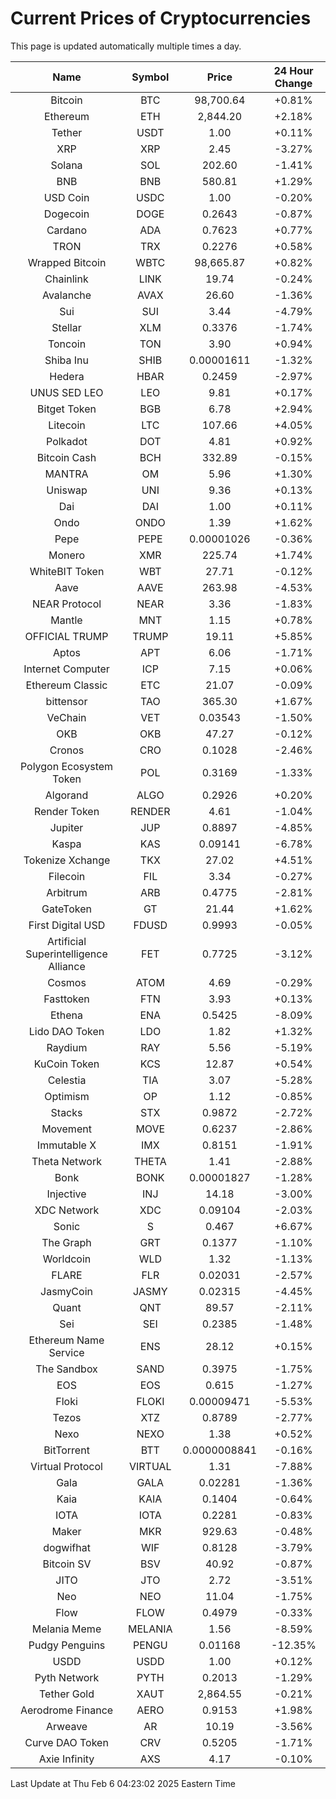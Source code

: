 # Current Prices of Cryptocurrencies
This page is updated automatically multiple times a day.

| Name | Symbol | Price | 24 Hour Change |
| :---: |:---:| :---: | :---: |
| Bitcoin | BTC | 98,700.64 | +0.81% |
| Ethereum | ETH | 2,844.20 | +2.18% |
| Tether | USDT | 1.00 | +0.11% |
| XRP | XRP | 2.45 | -3.27% |
| Solana | SOL | 202.60 | -1.41% |
| BNB | BNB | 580.81 | +1.29% |
| USD Coin | USDC | 1.00 | -0.20% |
| Dogecoin | DOGE | 0.2643 | -0.87% |
| Cardano | ADA | 0.7623 | +0.77% |
| TRON | TRX | 0.2276 | +0.58% |
| Wrapped Bitcoin | WBTC | 98,665.87 | +0.82% |
| Chainlink | LINK | 19.74 | -0.24% |
| Avalanche | AVAX | 26.60 | -1.36% |
| Sui | SUI | 3.44 | -4.79% |
| Stellar | XLM | 0.3376 | -1.74% |
| Toncoin | TON | 3.90 | +0.94% |
| Shiba Inu | SHIB | 0.00001611 | -1.32% |
| Hedera | HBAR | 0.2459 | -2.97% |
| UNUS SED LEO | LEO | 9.81 | +0.17% |
| Bitget Token | BGB | 6.78 | +2.94% |
| Litecoin | LTC | 107.66 | +4.05% |
| Polkadot | DOT | 4.81 | +0.92% |
| Bitcoin Cash | BCH | 332.89 | -0.15% |
| MANTRA | OM | 5.96 | +1.30% |
| Uniswap | UNI | 9.36 | +0.13% |
| Dai | DAI | 1.00 | +0.11% |
| Ondo | ONDO | 1.39 | +1.62% |
| Pepe | PEPE | 0.00001026 | -0.36% |
| Monero | XMR | 225.74 | +1.74% |
| WhiteBIT Token | WBT | 27.71 | -0.12% |
| Aave | AAVE | 263.98 | -4.53% |
| NEAR Protocol | NEAR | 3.36 | -1.83% |
| Mantle | MNT | 1.15 | +0.78% |
| OFFICIAL TRUMP | TRUMP | 19.11 | +5.85% |
| Aptos | APT | 6.06 | -1.71% |
| Internet Computer | ICP | 7.15 | +0.06% |
| Ethereum Classic | ETC | 21.07 | -0.09% |
| bittensor | TAO | 365.30 | +1.67% |
| VeChain | VET | 0.03543 | -1.50% |
| OKB | OKB | 47.27 | -0.12% |
| Cronos | CRO | 0.1028 | -2.46% |
| Polygon Ecosystem Token | POL | 0.3169 | -1.33% |
| Algorand | ALGO | 0.2926 | +0.20% |
| Render Token | RENDER | 4.61 | -1.04% |
| Jupiter | JUP | 0.8897 | -4.85% |
| Kaspa | KAS | 0.09141 | -6.78% |
| Tokenize Xchange | TKX | 27.02 | +4.51% |
| Filecoin | FIL | 3.34 | -0.27% |
| Arbitrum | ARB | 0.4775 | -2.81% |
| GateToken | GT | 21.44 | +1.62% |
| First Digital USD | FDUSD | 0.9993 | -0.05% |
| Artificial Superintelligence Alliance | FET | 0.7725 | -3.12% |
| Cosmos | ATOM | 4.69 | -0.29% |
| Fasttoken | FTN | 3.93 | +0.13% |
| Ethena | ENA | 0.5425 | -8.09% |
| Lido DAO Token | LDO | 1.82 | +1.32% |
| Raydium | RAY | 5.56 | -5.19% |
| KuCoin Token | KCS | 12.87 | +0.54% |
| Celestia | TIA | 3.07 | -5.28% |
| Optimism | OP | 1.12 | -0.85% |
| Stacks | STX | 0.9872 | -2.72% |
| Movement | MOVE | 0.6237 | -2.86% |
| Immutable X | IMX | 0.8151 | -1.91% |
| Theta Network | THETA | 1.41 | -2.88% |
| Bonk | BONK | 0.00001827 | -1.28% |
| Injective | INJ | 14.18 | -3.00% |
| XDC Network | XDC | 0.09104 | -2.03% |
| Sonic | S | 0.467 | +6.67% |
| The Graph | GRT | 0.1377 | -1.10% |
| Worldcoin | WLD | 1.32 | -1.13% |
| FLARE | FLR | 0.02031 | -2.57% |
| JasmyCoin | JASMY | 0.02315 | -4.45% |
| Quant | QNT | 89.57 | -2.11% |
| Sei | SEI | 0.2385 | -1.48% |
| Ethereum Name Service | ENS | 28.12 | +0.15% |
| The Sandbox | SAND | 0.3975 | -1.75% |
| EOS | EOS | 0.615 | -1.27% |
| Floki | FLOKI | 0.00009471 | -5.53% |
| Tezos | XTZ | 0.8789 | -2.77% |
| Nexo | NEXO | 1.38 | +0.52% |
| BitTorrent | BTT | 0.0000008841 | -0.16% |
| Virtual Protocol | VIRTUAL | 1.31 | -7.88% |
| Gala | GALA | 0.02281 | -1.36% |
| Kaia | KAIA | 0.1404 | -0.64% |
| IOTA | IOTA | 0.2281 | -0.83% |
| Maker | MKR | 929.63 | -0.48% |
| dogwifhat | WIF | 0.8128 | -3.79% |
| Bitcoin SV | BSV | 40.92 | -0.87% |
| JITO | JTO | 2.72 | -3.51% |
| Neo | NEO | 11.04 | -1.75% |
| Flow | FLOW | 0.4979 | -0.33% |
| Melania Meme | MELANIA | 1.56 | -8.59% |
| Pudgy Penguins | PENGU | 0.01168 | -12.35% |
| USDD | USDD | 1.00 | +0.12% |
| Pyth Network | PYTH | 0.2013 | -1.29% |
| Tether Gold | XAUT | 2,864.55 | -0.21% |
| Aerodrome Finance | AERO | 0.9153 | +1.98% |
| Arweave | AR | 10.19 | -3.56% |
| Curve DAO Token | CRV | 0.5205 | -1.71% |
| Axie Infinity | AXS | 4.17 | -0.10% |

Last Update at Thu Feb  6 04:23:02 2025 Eastern Time